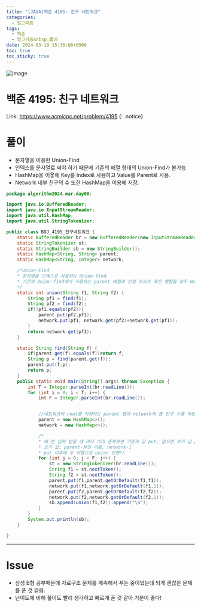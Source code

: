 ```yaml
---
title: "[JAVA]백준 4195: 친구 네트워크"
categories:
  - 알고리즘
tags:
  - 백준
  - 알고리즘&nbsp;풀이
date: 2024-03-10 15:36:08+0900
toc: true
toc_sticky: true
---
```


![image](https://github.com/cuzzzu1318/Algorithm/assets/77597885/8def81e1-c9f4-4450-9143-c9638171307d)



# 백준 4195: 친구 네트워크

Link: <https://www.acmicpc.net/problem/4195>
{: .notice}

# 풀이

* 문자열을 이용한 Union-Find
* 인덱스를 문자열로 써야 하기 때문에 기존의 배열 형태의 Union-Find가 불가능
* HashMap을 이욯애 Key를 Index로 사용하고 Value를 Parent로 사용.
* Network 내부 친구의 수 또한 HashMap을 이용해 저장.

```java
package algorithm2024.mar.day08;

import java.io.BufferedReader;
import java.io.InputStreamReader;
import java.util.HashMap;
import java.util.StringTokenizer;

public class BOJ_4195_친구네트워크 {
	static BufferedReader br = new BufferedReader(new InputStreamReader(System.in));
	static StringTokenizer st;
	static StringBuilder sb = new StringBuilder();
	static HashMap<String, String> parent;
	static HashMap<String, Integer> network;

	/*Union-Find
	* 문자열을 인덱스로 사용하는 Union-find
	* 기존의 Union-find에서 사용하는 parent 배열과 인접 리스트 혹은 행렬을 모두 HashMap으로 대체
	*/
	static int union(String f1, String f2) {
		String pf1 = find(f1);
		String pf2 = find(f2);
		if(!pf1.equals(pf2)){
			parent.put(pf2,pf1);
			network.put(pf1, network.get(pf2)+network.get(pf1));
		}
		return network.get(pf1);
	}

	static String find(String f) {
		if(parent.get(f).equals(f))return f;
		String p = find(parent.get(f));
		parent.put(f,p);
		return p;
	}
	public static void main(String[] args) throws Exception {
		int T = Integer.parseInt(br.readLine());
		for (int i = 0; i < T; i++) {
			int F = Integer.parseInt(br.readLine());


			//네트워크의 root를 지정하는 parent 맵과 network의 총 친구 수를 저장하는 network 맵
			parent = new HashMap<>();
			network = new HashMap<>();

			/*
			* 매 번 입력 받을 때 마다 이미 존재하면 기존의 값 put, 없으면 초기 값 put.
			* 초기 값: parent-본인 이름, network-1
			* put 이후에 두 이름으로 union 진행*/
			for (int j = 0; j < F; j++) {
				st = new StringTokenizer(br.readLine());
				String f1 = st.nextToken();
				String f2 = st.nextToken();
				parent.put(f1,parent.getOrDefault(f1,f1));
				network.put(f1,network.getOrDefault(f1,1));
				parent.put(f2,parent.getOrDefault(f2,f2));
				network.put(f2,network.getOrDefault(f2,1));
				sb.append(union(f1,f2)).append("\n");
			}
		}
		System.out.println(sb);
	}

}


```

---

# Issue

* 삼성 B형 공부때문에 자료구조 문제를 계속해서 푸는 중이었는데 되게 괜찮은 문제를 푼 것 같음.
* 난이도에 비해 풀이도 빨리 생각하고 빠르게 푼 것 같아 기분이 좋다!